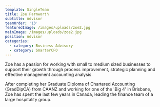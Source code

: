 ```yaml
---
template: SingleTeam
title: Zoe Farnworth
subtitle: Advisor
teamOrder: '13'
featuredImage: /images/uploads/zoe2.jpg
mainImage: /images/uploads/zoe2.jpg
position: Advisor
categories:
  - category: Business Advisory
  - category: SmarterCFO
---
```

Zoe has a passion for working with small to medium sized businesses to support their growth through process improvement, strategic planning and effective management accounting analysis. 

After completing her Graduate Diploma of Chartered Accounting (GradDipCA) from CAANZ and working for one of the 'Big 4' in Brisbane, Zoe has spent the last few years in Canada, leading the finance team of a large hospitality group.
